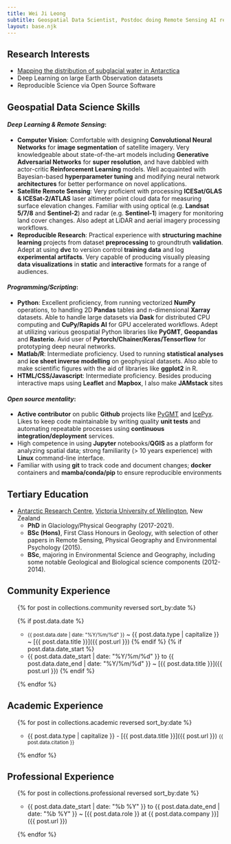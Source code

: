 ```yaml
---
title: Wei Ji Leong
subtitle: Geospatial Data Scientist, Postdoc doing Remote Sensing AI research.
layout: base.njk
---
```


## Research Interests

* [Mapping the distribution of subglacial water in Antarctica](https://www.wgtn.ac.nz/antarctic/study/profiles/wei-ji-leong)
* Deep Learning on large Earth Observation datasets
* Reproducible Science via Open Source Software


## Geospatial Data Science Skills

#### *Deep Learning & Remote Sensing*:
  - **Computer Vision**: Comfortable with designing **Convolutional Neural Networks** for **image segmentation** of satellite imagery.
  Very knowledgeable about state-of-the-art models including **Generative Adversarial Networks** for **super resolution**, and have dabbled with actor-critic **Reinforcement Learning** models.
  Well acquainted with Bayesian-based **hyperparameter tuning** and modifying neural network **architectures** for better performance on novel applications.
  - **Satellite Remote Sensing**: Very proficient with processing **ICESat/GLAS & ICESat-2/ATLAS** laser altimeter point cloud data for measuring surface elevation changes. Familiar with using optical (e.g. **Landsat 5/7/8** and **Sentinel-2**) and radar (e.g. **Sentinel-1**) imagery for monitoring land cover changes. Also adept at LiDAR and aerial imagery processing workflows.
  - **Reproducible Research**: Practical experience with **structuring machine learning** projects from dataset **preprocessing** to groundtruth **validation**.
  Adept at using **dvc** to version control **training data** and log **experimental artifacts**.
  Very capable of producing visually pleasing **data visualizations** in **static** and **interactive** formats for a range of audiences.

#### *Programming/Scripting*:
  - **Python**: Excellent proficiency, from running vectorized **NumPy** operations, to handling 2D **Pandas** tables and n-dimensional **Xarray** datasets.
  Able to handle large datasets via **Dask** for distributed CPU computing and **CuPy/Rapids AI** for GPU accelerated workflows.
  Adept at utilizing various geospatial Python libraries like **PyGMT**, **Geopandas** and **Rasterio**.
  Avid user of **Pytorch/Chainer/Keras/Tensorflow** for prototyping deep neural networks.
  - **Matlab/R**: Intermediate proficiency.
  Used to running **statistical analyses** and **ice sheet inverse modelling** on geophysical datasets.
  Also able to make scientific figures with the aid of libraries like **ggplot2** in R.
  - **HTML/CSS/Javascript**: Intermediate proficiency.
  Besides producing interactive maps using **Leaflet** and **Mapbox**, I also make **JAMstack** sites

#### *Open source mentality*:
  - **Active contributor** on public **Github** projects like [PyGMT](https://github.com/GenericMappingTools/pygmt) and [IcePyx](https://github.com/icesat2py/icepyx).
  Likes to keep code maintainable by writing quality **unit tests** and automating repeatable processes using **continuous integration/deployment** services.
  - High competence in using **Jupyter** notebooks/**QGIS** as a platform for analyzing spatial data;
  strong familiarity (> 10 years experience) with **Linux** command-line interface.
  - Familiar with using **git** to track code and document changes; **docker** containers and **mamba/conda/pip** to ensure reproducible environments


## Tertiary Education

- [Antarctic Research Centre](https://www.wgtn.ac.nz/antarctic), [Victoria University of Wellington](https://www.wgtn.ac.nz), New Zealand
  - **PhD** in Glaciology/Physical Geography (2017-2021).
  - **BSc (Hons)**, First Class Honours in Geology, with selection of other papers in Remote Sensing, Physical Geography and Environmental Psychology (2015).
  - **BSc**, majoring in Environmental Science and Geography, including some notable Geological and Biological science components (2012-2014).


## Community Experience

<ul>
{% for post in collections.community reversed sort_by:date %}

{% if post.data.date %}
  - <time><small>{{ post.data.date | date: "%Y/%m/%d" }}</small></time> ~ {{ post.data.type | capitalize }} ~ [{{ post.data.title }}]({{ post.url }})
{% endif %}
{% if post.data.date_start %}
  - <time>{{ post.data.date_start | date: "%Y/%m/%d" }}</time> to <time>{{ post.data.date_end | date: "%Y/%m/%d" }}</time> ~ [{{ post.data.title }}]({{ post.url }})
{% endif %}

{% endfor %}
</ul>


## Academic Experience

<ul>
{% for post in collections.academic reversed sort_by:date %}

- {{ post.data.type | capitalize }} - [{{ post.data.title }}]({{ post.url }})
  <small>{{ post.data.citation }}</small>

{% endfor %}
</ul>


## Professional Experience

<ul>
{% for post in collections.professional reversed sort_by:date %}

- <time>{{ post.data.date_start | date: "%b %Y" }}</time> to <time>{{ post.data.date_end | date: "%b %Y" }}</time> ~ [{{ post.data.role }} at {{ post.data.company }}]({{ post.url }})

{% endfor %}
</ul>
